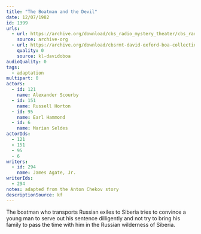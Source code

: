```yaml
---
title: "The Boatman and the Devil"
date: 12/07/1982
id: 1399
urls: 
  - url: https://archive.org/download/cbs_radio_mystery_theater/cbs_radio_mystery_theater-1351-1399.zip/cbs_radio_mystery_theater-1351-1399%2Fcbsrmt_1399_boatman_and_the_devil.mp3
    source: archive-org
  - url: https://archive.org/download/cbsrmt-david-oxford-boa-collection/CBSRMT-821207-1399-The-Boatman-and-the-Devil-(128-48)_WBBM-JE-{BoA}.mp3
    quality: 0
    source: kl-davidoboa
audioQuality: 0
tags: 
  - adaptation
multipart: 0
actors:  
  - id: 121
    name: Alexander Scourby  
  - id: 151
    name: Russell Horton  
  - id: 95
    name: Earl Hammond  
  - id: 6
    name: Marian Seldes
actorIds:  
  - 121  
  - 151  
  - 95  
  - 6
writers:  
  - id: 294
    name: James Agate, Jr.
writerIds:  
  - 294
notes: adapted from the Anton Chekov story
descriptionSource: kf
---
```

The boatman who transports Russian exiles to Siberia tries to convince a young man to serve out his sentence dilligently and not try to bring his family to pass the time with him in the Russian wilderness of Siberia.